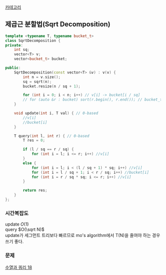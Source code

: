 [카테고리](/README.md)
## 제곱근 분할법(Sqrt Decomposition)
```cpp
template <typename T, typename bucket_t>
class SqrtDecomposition {
private:
    int sq;
    vector<T> v;
    vector<bucket_t> bucket;

public:
    SqrtDecomposition(const vector<T> &v) : v(v) {
        int n = v.size();
        sq = sqrt(n);
        bucket.resize(n / sq + 1);

        for (int i = 0; i < n; i++) // v[i] -> bucket[i / sq]
        // for (auto &r : bucket) sort(r.begin(), r.end()); // bucket_t가 Container일 때
    }

    void update(int i, T val) { // 0-based
        //v[i]
        //bucket[i]
    }

    T query(int l, int r) { // 0-based
        T res = 0;

        if (l / sq == r / sq) {
            for (int i = l; i <= r; i++) //v[i]
        }
        else {
            for (int i = l; i < (l / sq + 1) * sq; i++) //v[i]
            for (int i = l / sq + 1; i < r / sq; i++) //bucket[i]
            for (int i = r / sq * sq; i <= r; i++) //v[i]
        }

        return res;
    }
};
```
### 시간복잡도 
update $O(1)$   
query $O(\sqrt N)$   
update가 세그먼트 트리보다 빠르므로 mo's algorithm에서 T(N)을 줄여야 하는 경우 쓰기 좋다.

### 문제
[수열과 쿼리 18](https://www.acmicpc.net/problem/14504)